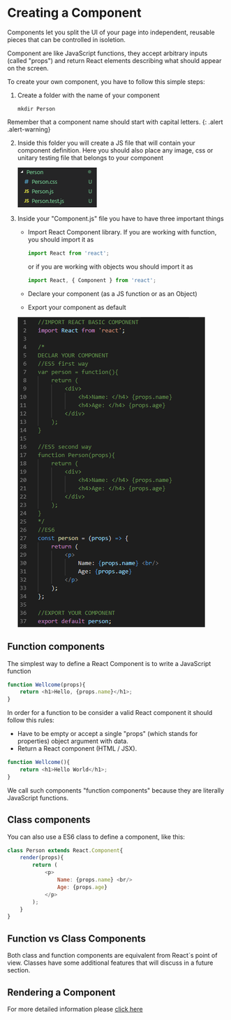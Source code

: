 # Creating a Component

Components let you split the UI of your page into independent, reusable pieces that can be controlled in isoletion.

Component are like JavaScript functions, they accept arbitrary inputs (called "props") and return React elements describing what should appear on the screen.

To create your own component, you have to follow this simple steps:

1. Create a folder with the name of your component 

    ```shell
    mkdir Person
    ```

Remember that a component name should start with capital letters.
{: .alert .alert-warning}

2. Inside this folder you will create a JS file that will contain your component definition. Here you should also place any image, css or unitary testing file that belongs to your component

    ![react component folder](../Images/component-folder-structure.PNG?raw=true "Component Folder Structure")

3. Inside your "Component.js" file you have to have three important things

    * Import React Component library. If you are working with function, you should import it as

        ```javascript
        import React from 'react';
        ```

        or if you are working with objects wou should import it as

        ```javascript
        import React, { Component } from 'react';
        ```

    * Declare your component (as a JS function or as an Object)
    * Export your component as default

    ![your component js](../Images/declaring-your-component.PNG?raw=true "Create your own component")

## Function components

The simplest way to define a React Component is to write a JavaScript function

```javascript
function Wellcome(props){
    return <h1>Hello, {props.name}</h1>;
}
```

In order for a function to be consider a valid React component it should follow this rules:

* Have to be empty or accept a single "props" (which stands for properties) object argument with data.
* Return a React component (HTML / JSX).

```javascript
function Wellcome(){
    return <h1>Hello World</h1>;
}
```

We call such components "function components" because they are literally JavaScript functions.

## Class components

You can also use a ES6 class to define a component, like this:

```javascript
class Person extends React.Component{
    render(props){
        return (
            <p>
                Name: {props.name} <br/>
                Age: {props.age}
            </p>
        );
    }
}
```

## Function vs Class Components

Both class and function components are equivalent from React´s point of view. Classes have some additional features that will discuss in a future section.

## Rendering a Component

For more detailed information please [click here](https://reactjs.org/docs/components-and-props.html)